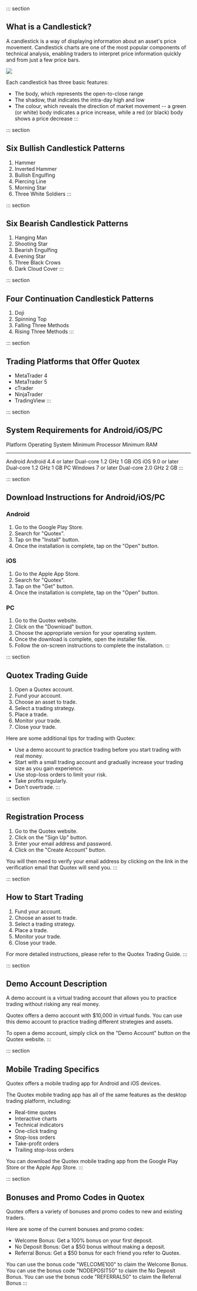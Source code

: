 ::: section
## What is a Candlestick?

A candlestick is a way of displaying information about an asset\'s price
movement. Candlestick charts are one of the most popular components of
technical analysis, enabling traders to interpret price information
quickly and from just a few price bars.

[![](https://static.quotex.io/files/4_en/300_250.jpg)](https://traff.sbs/brokerqxlid)

Each candlestick has three basic features:

-   The body, which represents the open-to-close range
-   The shadow, that indicates the intra-day high and low
-   The colour, which reveals the direction of market movement -- a
    green (or white) body indicates a price increase, while a red (or
    black) body shows a price decrease
:::

::: section
## Six Bullish Candlestick Patterns

1.  Hammer
2.  Inverted Hammer
3.  Bullish Engulfing
4.  Piercing Line
5.  Morning Star
6.  Three White Soldiers
:::

::: section
## Six Bearish Candlestick Patterns

1.  Hanging Man
2.  Shooting Star
3.  Bearish Engulfing
4.  Evening Star
5.  Three Black Crows
6.  Dark Cloud Cover
:::

::: section
## Four Continuation Candlestick Patterns

1.  Doji
2.  Spinning Top
3.  Falling Three Methods
4.  Rising Three Methods
:::

::: section
## Trading Platforms that Offer Quotex

-   MetaTrader 4
-   MetaTrader 5
-   cTrader
-   NinjaTrader
-   TradingView
:::

::: section
## System Requirements for Android/iOS/PC

  Platform   Operating System       Minimum Processor   Minimum RAM
  ---------- ---------------------- ------------------- -------------
  Android    Android 4.4 or later   Dual-core 1.2 GHz   1 GB
  iOS        iOS 9.0 or later       Dual-core 1.2 GHz   1 GB
  PC         Windows 7 or later     Dual-core 2.0 GHz   2 GB
:::

::: section
## Download Instructions for Android/iOS/PC

### Android

1.  Go to the Google Play Store.
2.  Search for "Quotex".
3.  Tap on the "Install" button.
4.  Once the installation is complete, tap on the "Open" button.

### iOS

1.  Go to the Apple App Store.
2.  Search for "Quotex".
3.  Tap on the "Get" button.
4.  Once the installation is complete, tap on the "Open" button.

### PC

1.  Go to the Quotex website.
2.  Click on the "Download" button.
3.  Choose the appropriate version for your operating system.
4.  Once the download is complete, open the installer file.
5.  Follow the on-screen instructions to complete the installation.
:::

::: section
## Quotex Trading Guide

1.  Open a Quotex account.
2.  Fund your account.
3.  Choose an asset to trade.
4.  Select a trading strategy.
5.  Place a trade.
6.  Monitor your trade.
7.  Close your trade.

Here are some additional tips for trading with Quotex:

-   Use a demo account to practice trading before you start trading with
    real money.
-   Start with a small trading account and gradually increase your
    trading size as you gain experience.
-   Use stop-loss orders to limit your risk.
-   Take profits regularly.
-   Don\'t overtrade.
:::

::: section
## Registration Process

1.  Go to the Quotex website.
2.  Click on the "Sign Up" button.
3.  Enter your email address and password.
4.  Click on the "Create Account" button.

You will then need to verify your email address by clicking on the link
in the verification email that Quotex will send you.
:::

::: section
## How to Start Trading

1.  Fund your account.
2.  Choose an asset to trade.
3.  Select a trading strategy.
4.  Place a trade.
5.  Monitor your trade.
6.  Close your trade.

For more detailed instructions, please refer to the Quotex Trading
Guide.
:::

::: section
## Demo Account Description

A demo account is a virtual trading account that allows you to practice
trading without risking any real money.

Quotex offers a demo account with \$10,000 in virtual funds. You can use
this demo account to practice trading different strategies and assets.

To open a demo account, simply click on the "Demo Account" button
on the Quotex website.
:::

::: section
## Mobile Trading Specifics

Quotex offers a mobile trading app for Android and iOS devices.

The Quotex mobile trading app has all of the same features as the
desktop trading platform, including:

-   Real-time quotes
-   Interactive charts
-   Technical indicators
-   One-click trading
-   Stop-loss orders
-   Take-profit orders
-   Trailing stop-loss orders

You can download the Quotex mobile trading app from the Google Play
Store or the Apple App Store.
:::

::: section
## Bonuses and Promo Codes in Quotex

Quotex offers a variety of bonuses and promo codes to new and existing
traders.

Here are some of the current bonuses and promo codes:

-   Welcome Bonus: Get a 100% bonus on your first deposit.
-   No Deposit Bonus: Get a \$50 bonus without making a deposit.
-   Referral Bonus: Get a \$50 bonus for each friend you refer to
    Quotex.

You can use the bonus code "WELCOME100" to claim the Welcome
Bonus. You can use the bonus code "NODEPOSIT50" to claim the No
Deposit Bonus. You can use the bonus code "REFERRAL50" to claim
the Referral Bonus
:::

